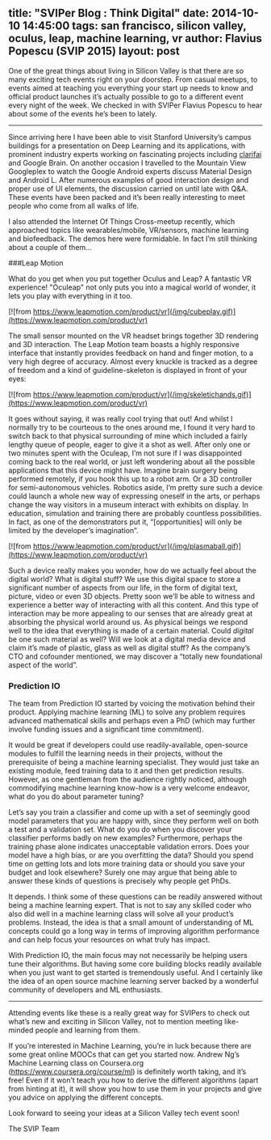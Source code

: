 ﻿title: "SVIPer Blog : Think Digital"
date: 2014-10-10 14:45:00
tags: san francisco, silicon valley, oculus, leap, machine learning, vr
author: Flavius Popescu (SVIP 2015)
layout: post
---

One of the great things about living in Silicon Valley is that there are so many exciting tech events right on your doorstep. From casual meetups, to events aimed at teaching you everything your start up needs to know and official product launches it’s actually possible to go to a different event every night of the week. We checked in with SVIPer Flavius Popescu to hear about some of the events he’s been to lately.

<!-- more -->

-------------------------------

Since arriving here I have been able to visit Stanford University’s campus buildings for a presentation on Deep Learning and its applications, with prominent industry experts working on fascinating projects including [clarifai](http://www.clarifai.com) and Google Brain. On another occasion I travelled to the Mountain View Googleplex to watch the Google Android experts discuss Material Design and Android L. After numerous examples of good interaction design and proper use of UI elements, the discussion carried on until late with Q&A. These events have been packed and it’s been really interesting to meet people who come from all walks of life. 

I also attended the Internet Of Things Cross-meetup recently, which approached topics like wearables/mobile, VR/sensors, machine learning and biofeedback. The demos here were formidable. In fact I’m still thinking about a couple of them…

###Leap Motion

What do you get when you put together Oculus and Leap? A fantastic VR experience! "Oculeap" not only puts you into a magical world of wonder, it lets you play with everything in it too.

[![from https://www.leapmotion.com/product/vr](/img/cubeplay.gif)](https://www.leapmotion.com/product/vr)

The small sensor mounted on the VR headset brings together 3D rendering and 3D interaction. The Leap Motion team boasts a highly responsive interface that instantly provides feedback on hand and finger motion, to a very high degree of accuracy. Almost every knuckle is tracked as a degree of freedom and a kind of guideline-skeleton is displayed in front of your eyes:

[![from https://www.leapmotion.com/product/vr](/img/skeletichands.gif)](https://www.leapmotion.com/product/vr)

It goes without saying, it was really cool trying that out! And whilst I normally try to be courteous to the ones around me, I found it very hard to switch back to that physical surrounding of mine which included a fairly lengthy queue of people, eager to give it a shot as well. After only one or two minutes spent with the Oculeap, I’m not sure if I was disappointed coming back to the real world, or just left wondering about all the possible applications that this device might have. Imagine brain surgery being performed remotely, if you hook this up to a robot arm. Or a 3D controller for semi-autonomous vehicles. Robotics aside, I’m pretty sure such a device could launch a whole new way of expressing oneself in the arts, or perhaps change the way visitors in a museum interact with exhibits on display. In education, simulation and training there are probably countless possibilities. In fact, as one of the demonstrators put it, “[opportunities] will only be limited by the developer’s imagination”.

[![from https://www.leapmotion.com/product/vr](/img/plasmaball.gif)](https://www.leapmotion.com/product/vr)

Such a device really makes you wonder, how do we actually feel about the digital world? What is digital stuff? We use this digital space to store a significant number of aspects from our life, in the form of digital text, picture, video or even 3D objects. Pretty soon we’ll be able to witness and experience a better way of interacting with all this content. And this type of interaction may be more appealing to our senses that are already great at absorbing the physical world around us. As physical beings we respond well to the idea that everything is made of a certain material. Could *digital* be one such material as well? Will we look at a digital media device and claim it’s made of plastic, glass as well as digital stuff? As the company’s CTO and cofounder mentioned, we may discover a “totally new foundational aspect of the world”.

### Prediction IO

The team from Prediction IO started by voicing the motivation behind their product. Applying machine learning (ML) to solve any problem requires advanced mathematical skills and perhaps even a PhD (which  may further involve funding issues and a significant time commitment).

It would be great if developers could use readily-available, open-source modules to fulfill the learning needs in their projects, without the prerequisite of being a machine learning specialist. They would just take an existing module, feed training data to it and then get prediction results. However, as one gentleman from the audience rightly noticed, although commodifying machine learning know-how is a very welcome endeavor, what do you do about parameter tuning?

Let’s say you train a classifier and come up with a set of seemingly good model parameters that you are happy with, since they perform well on both a test and a validation set. What do you do when you discover your classifier performs badly on new examples? Furthermore, perhaps the training phase alone indicates unacceptable validation errors. Does your model have a high bias, or are you overfitting the data? Should you spend time on getting lots and lots more training data or should you save your budget and look elsewhere? Surely one may argue that being able to answer these kinds of questions is precisely why people get PhDs.

It depends. I think some of these questions can be readily answered without being a machine learning expert. That is not to say any skilled coder who also did well in a machine learning class will solve all your product’s problems. Instead, the idea is that a small amount of understanding of ML concepts could go a long way in terms of improving algorithm performance and can help focus your resources on what truly has impact.

With Prediction IO, the main focus may not necessarily be helping users tune their algorithms. But having some core building blocks readily available when you just want to get started is tremendously useful. And I certainly like the idea of an open source machine learning server backed by a wonderful community of developers and ML enthusiasts.

---------------------------

Attending events like these is a really great way for SVIPers to check out what’s new and exciting in Silicon Valley, not to mention meeting like-minded people and learning from them. 

If you’re interested in Machine Learning, you’re in luck because there are some great online MOOCs that can get you started now. Andrew Ng’s Machine Learning class on Coursera.org (https://www.coursera.org/course/ml) is definitely worth taking, and it’s free! Even if it won’t teach you how to derive the different algorithms (apart from hinting at it), it will show you how to use them in your projects and give you advice on applying the different concepts. 

Look forward to seeing your ideas at a Silicon Valley tech event soon!

The SVIP Team 

